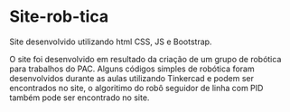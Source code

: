 # Site-rob-tica

Site desenvolvido utilizando html CSS, JS e Bootstrap. 

O site foi desenvolvido em resultado da criação de um grupo de robótica para trabalhos do PAC. Alguns códigos simples de robótica foram desenvolvidos durante as aulas utilizando Tinkercad e podem ser encontrados no site, o algoritimo do robô seguidor de linha com PID também pode ser encontrado no site.
